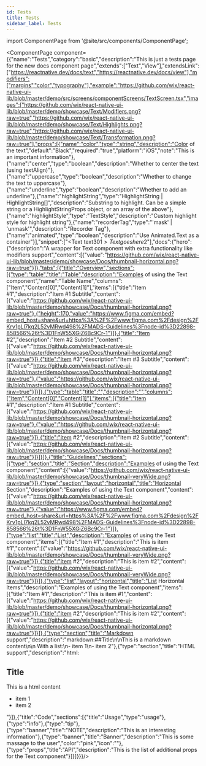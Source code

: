 ```yaml
---
id: Tests
title: Tests
sidebar_label: Tests
---
```


import ComponentPage from '@site/src/components/ComponentPage';

<ComponentPage component={{"name":"Tests","category":"basic","description":"This is just a tests page for the new docs component page","extends":["Text","View"],"extendsLink":["https://reactnative.dev/docs/text","https://reactnative.dev/docs/view"],"modifiers":["margins","color","typography"],"example":"https://github.com/wix/react-native-ui-lib/blob/master/demo/src/screens/componentScreens/TextScreen.tsx","images":["https://github.com/wix/react-native-ui-lib/blob/master/demo/showcase/Text/Modifiers.png?raw=true","https://github.com/wix/react-native-ui-lib/blob/master/demo/showcase/Text/Highlights.png?raw=true","https://github.com/wix/react-native-ui-lib/blob/master/demo/showcase/Text/Transformation.png?raw=true"],"props":[{"name":"color","type":"string","description":"Color of the text","default":"Black","required":"true","platform":"iOS","note":"This is an important information"},{"name":"center","type":"boolean","description":"Whether to center the text (using textAlign)"},{"name":"uppercase","type":"boolean","description":"Whether to change the text to uppercase"},{"name":"underline","type":"boolean","description":"Whether to add an underline"},{"name":"highlightString","type":"HighlightString | HighlightString[]","description":"Substring to highlight. Can be a simple string or a HighlightStringProps object, or an array of the above"},{"name":"highlightStyle","type":"TextStyle","description":"Custom highlight style for highlight string"},{"name":"recorderTag","type":"'mask' | 'unmask'","description":"Recorder Tag"},{"name":"animated","type":"boolean","description":"Use Animated.Text as a container"}],"snippet":["<Text text30$1>Text goes here$2</Text>"],"docs":{"hero":{"description":"A wrapper for Text component with extra functionality like modifiers support","content":[{"value":"https://github.com/wix/react-native-ui-lib/blob/master/demo/showcase/Docs/thumbnail-horizontal.png?raw=true"}]},"tabs":[{"title":"Overview","sections":[{"type":"table","title":"Table","description":"Examples of using the Text component","name":"Table Name","columns":["Item","Content[0]","Content[1]"],"items":[{"title":"Item #1","description":"Item #1 Subtitle","content":[{"value":"https://github.com/wix/react-native-ui-lib/blob/master/demo/showcase/Docs/thumbnail-horizontal.png?raw=true"},{"height":170,"value":"https://www.figma.com/embed?embed_host=share&url=https%3A%2F%2Fwww.figma.com%2Fdesign%2FKrv1pLl7kq2L52vMRwd498%2FMADS-Guidelines%3Fnode-id%3D22898-858566%26t%3D1FnW55XGiZ6Bc9Cr-1"}]},{"title":"Item #2","description":"Item #2 Subtitle","content":[{"value":"https://github.com/wix/react-native-ui-lib/blob/master/demo/showcase/Docs/thumbnail-horizontal.png?raw=true"}]},{"title":"Item #3","description":"Item #3 Subtitle","content":[{"value":"https://github.com/wix/react-native-ui-lib/blob/master/demo/showcase/Docs/thumbnail-horizontal.png?raw=true"},{"value":"https://github.com/wix/react-native-ui-lib/blob/master/demo/showcase/Docs/thumbnail-horizontal.png?raw=true"}]}]},{"type":"table","title":"","description":"","columns":["Item","Content[0]","Content[1]"],"items":[{"title":"Item #1","description":"Item #1 Subtitle","content":[{"value":"https://github.com/wix/react-native-ui-lib/blob/master/demo/showcase/Docs/thumbnail-horizontal.png?raw=true"},{"value":"https://github.com/wix/react-native-ui-lib/blob/master/demo/showcase/Docs/thumbnail-horizontal.png?raw=true"}]},{"title":"Item #2","description":"Item #2 Subtitle","content":[{"value":"https://github.com/wix/react-native-ui-lib/blob/master/demo/showcase/Docs/thumbnail-horizontal.png?raw=true"}]}]}]},{"title":"Guidelines","sections":[{"type":"section","title":"Section","description":"Examples of using the Text component","content":[{"value":"https://github.com/wix/react-native-ui-lib/blob/master/demo/showcase/Docs/thumbnail-veryWide.png?raw=true"}]},{"type":"section","layout":"horizontal","title":"Horizontal Section","description":"Examples of using the Text component","content":[{"value":"https://github.com/wix/react-native-ui-lib/blob/master/demo/showcase/Docs/thumbnail-horizontal.png?raw=true"},{"value":"https://www.figma.com/embed?embed_host=share&url=https%3A%2F%2Fwww.figma.com%2Fdesign%2FKrv1pLl7kq2L52vMRwd498%2FMADS-Guidelines%3Fnode-id%3D22898-858566%26t%3D1FnW55XGiZ6Bc9Cr-1"}]},{"type":"list","title":"List","description":"Examples of using the Text component","items":[{"title":"Item #1","description":"This is item #1","content":[{"value":"https://github.com/wix/react-native-ui-lib/blob/master/demo/showcase/Docs/thumbnail-veryWide.png?raw=true"}]},{"title":"Item #2","description":"This is item #2","content":[{"value":"https://github.com/wix/react-native-ui-lib/blob/master/demo/showcase/Docs/thumbnail-veryWide.png?raw=true"}]}]},{"type":"list","layout":"horizontal","title":"List Horizontal Items","description":"Examples of using the Text component","items":[{"title":"Item #1","description":"This is item #1","content":[{"value":"https://github.com/wix/react-native-ui-lib/blob/master/demo/showcase/Docs/thumbnail-horizontal.png?raw=true"}]},{"title":"Item #2","description":"This is item #2","content":[{"value":"https://github.com/wix/react-native-ui-lib/blob/master/demo/showcase/Docs/thumbnail-horizontal.png?raw=true"}]}]},{"type":"section","title":"Markdown support","description":"markdown:##Title\n\nThis is a markdown content\n\n With a list:\n- item 1\n- item 2"},{"type":"section","title":"HTML support","description":"html:<h2>Title</h2><p>This is a html content</p><ul><li>item 1</li><li>item 2</li></ul>"}]},{"title":"Code","sections":[{"title":"Usage","type":"usage"},{"type":"info"},{"type":"tip"},{"type":"banner","title":"NOTE","description":"This is an interesting information"},{"type":"banner","title":"Banner","description":"This is some massage to the user","color":"pink","icon":""},{"type":"props","title":"API","description":"This is the list of additional props for the Text component"}]}]}}}/>
